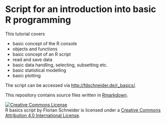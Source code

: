 Script for an introduction into basic R programming 
===================================================

This tutorial covers 

- basic concept of the R console
- objects and functions
- basic concept of an R script
- read and save data
- basic data handling, selecting, subsetting etc.
- basic statistical modelling
- basic plotting

The script can be accessed via http://fdschneider.de/r_basics/. 

This repository contains source files written in [Rmarkdown](http://rmarkdown.rstudio.com/). 

<a rel="license" href="http://creativecommons.org/licenses/by/4.0/"><img alt="Creative Commons License" style="border-width:0" src="https://i.creativecommons.org/l/by/4.0/88x31.png" /></a><br /><span xmlns:dct="http://purl.org/dc/terms/" href="http://purl.org/dc/dcmitype/Text" property="dct:title" rel="dct:type">R basics script</span> by <span xmlns:cc="http://creativecommons.org/ns#" property="cc:attributionName">Florian Schneider</span> is licensed under a <a rel="license" href="http://creativecommons.org/licenses/by/4.0/">Creative Commons Attribution 4.0 International License</a>.
